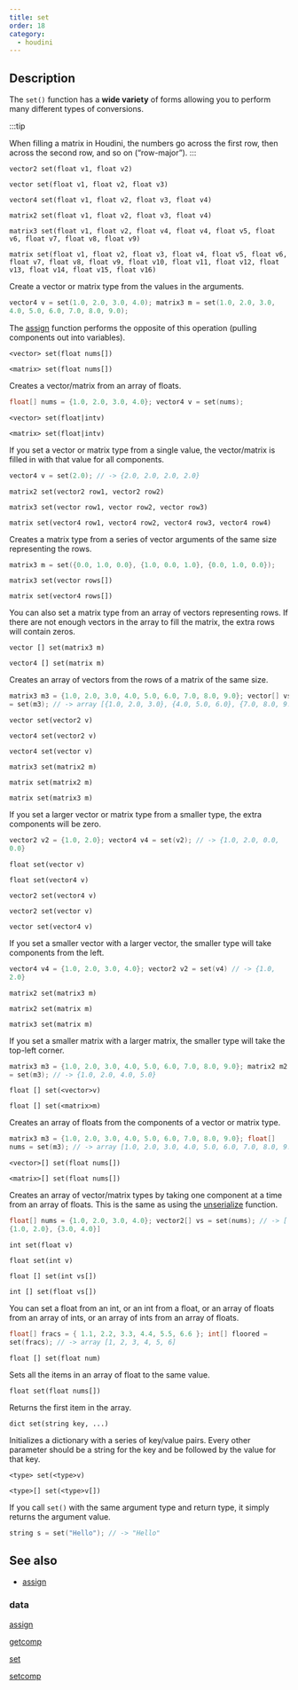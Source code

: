 ```yaml
---
title: set
order: 18
category:
  - houdini
---
```


## Description

The `set()` function has a **wide variety** of forms allowing you to perform
many different types of conversions.

:::tip

When filling a matrix in Houdini, the numbers go across the first row, then
across the second row, and so on (“row-major”).
:::

`vector2 set(float v1, float v2)`

`vector set(float v1, float v2, float v3)`

`vector4 set(float v1, float v2, float v3, float v4)`

`matrix2 set(float v1, float v2, float v3, float v4)`

`matrix3 set(float v1, float v2, float v4, float v4, float v5, float v6, float v7, float v8, float v9)`

`matrix set(float v1, float v2, float v3, float v4, float v5, float v6, float v7, float v8, float v9, float v10, float v11, float v12, float v13, float v14, float v15, float v16)`

Create a vector or matrix type from the values in the arguments.

```c
vector4 v = set(1.0, 2.0, 3.0, 4.0); matrix3 m = set(1.0, 2.0, 3.0,
4.0, 5.0, 6.0, 7.0, 8.0, 9.0);
```

The [assign](assign.html "An efficient way of extracting the components of a
vector or matrix into float variables.") function performs the opposite of
this operation (pulling components out into variables).

`<vector> set(float nums[])`

`<matrix> set(float nums[])`

Creates a vector/matrix from an array of floats.

```c
float[] nums = {1.0, 2.0, 3.0, 4.0}; vector4 v = set(nums);
```

`<vector> set(float|intv)`

`<matrix> set(float|intv)`

If you set a vector or matrix type from a single value, the vector/matrix is
filled in with that value for all components.

```c
vector4 v = set(2.0); // -> {2.0, 2.0, 2.0, 2.0}
```

`matrix2 set(vector2 row1, vector2 row2)`

`matrix3 set(vector row1, vector row2, vector row3)`

`matrix set(vector4 row1, vector4 row2, vector4 row3, vector4 row4)`

Creates a matrix type from a series of vector arguments of the same size
representing the rows.

```c
matrix3 m = set({0.0, 1.0, 0.0}, {1.0, 0.0, 1.0}, {0.0, 1.0, 0.0});

```

`matrix3 set(vector rows[])`

`matrix set(vector4 rows[])`

You can also set a matrix type from an array of vectors representing rows. If
there are not enough vectors in the array to fill the matrix, the extra rows
will contain zeros.

`vector [] set(matrix3 m)`

`vector4 [] set(matrix m)`

Creates an array of vectors from the rows of a matrix of the same size.

```c
matrix3 m3 = {1.0, 2.0, 3.0, 4.0, 5.0, 6.0, 7.0, 8.0, 9.0}; vector[] vs
= set(m3); // -> array [{1.0, 2.0, 3.0}, {4.0, 5.0, 6.0}, {7.0, 8.0, 9.0}]

```

`vector set(vector2 v)`

`vector4 set(vector2 v)`

`vector4 set(vector v)`

`matrix3 set(matrix2 m)`

`matrix set(matrix2 m)`

`matrix set(matrix3 m)`

If you set a larger vector or matrix type from a smaller type, the extra
components will be zero.

```c
vector2 v2 = {1.0, 2.0}; vector4 v4 = set(v2); // -> {1.0, 2.0, 0.0,
0.0}
```

`float set(vector v)`

`float set(vector4 v)`

`vector2 set(vector4 v)`

`vector2 set(vector v)`

`vector set(vector4 v)`

If you set a smaller vector with a larger vector, the smaller type will take
components from the left.

```c
vector4 v4 = {1.0, 2.0, 3.0, 4.0}; vector2 v2 = set(v4) // -> {1.0,
2.0}
```

`matrix2 set(matrix3 m)`

`matrix2 set(matrix m)`

`matrix3 set(matrix m)`

If you set a smaller matrix with a larger matrix, the smaller type will take
the top-left corner.

```c
matrix3 m3 = {1.0, 2.0, 3.0, 4.0, 5.0, 6.0, 7.0, 8.0, 9.0}; matrix2 m2
= set(m3); // -> {1.0, 2.0, 4.0, 5.0}
```

`float [] set(<vector>v)`

`float [] set(<matrix>m)`

Creates an array of floats from the components of a vector or matrix type.

```c
matrix3 m3 = {1.0, 2.0, 3.0, 4.0, 5.0, 6.0, 7.0, 8.0, 9.0}; float[]
nums = set(m3); // -> array [1.0, 2.0, 3.0, 4.0, 5.0, 6.0, 7.0, 8.0, 9.0]

```

`<vector>[] set(float nums[])`

`<matrix>[] set(float nums[])`

Creates an array of vector/matrix types by taking one component at a time from
an array of floats. This is the same as using the
[unserialize](unserialize.html "Turns a flat array of floats into an array of
vectors or matrices.") function.

```c
float[] nums = {1.0, 2.0, 3.0, 4.0}; vector2[] vs = set(nums); // -> [
{1.0, 2.0}, {3.0, 4.0}]
```

`int set(float v)`

`float set(int v)`

`float [] set(int vs[])`

`int [] set(float vs[])`

You can set a float from an int, or an int from a float, or an array of floats
from an array of ints, or an array of ints from an array of floats.

```c
float[] fracs = { 1.1, 2.2, 3.3, 4.4, 5.5, 6.6 }; int[] floored =
set(fracs); // -> array [1, 2, 3, 4, 5, 6]
```

`float [] set(float num)`

Sets all the items in an array of float to the same value.

`float set(float nums[])`

Returns the first item in the array.

`dict set(string key, ...)`

Initializes a dictionary with a series of key/value pairs. Every other
parameter should be a string for the key and be followed by the value for that
key.

`<type> set(<type>v)`

`<type>[] set(<type>v[])`

If you call `set()` with the same argument type and return type, it simply
returns the argument value.

```c
string s = set("Hello"); // -> "Hello"
```

## See also

- [assign](assign.html)

### data

[assign](assign.html)

[getcomp](getcomp.html)

[set](set.html)

[setcomp](setcomp.html)
